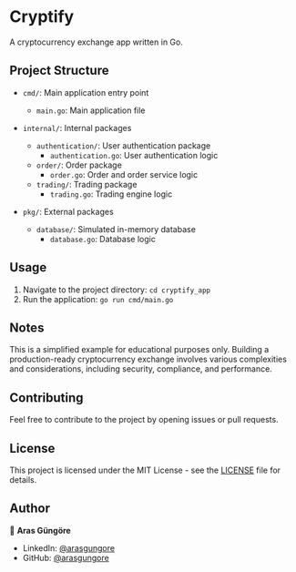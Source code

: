 # Cryptify

A cryptocurrency exchange app written in Go.



## Project Structure

- `cmd/`: Main application entry point
  - `main.go`: Main application file

- `internal/`: Internal packages
  - `authentication/`: User authentication package
    - `authentication.go`: User authentication logic
  - `order/`: Order package
    - `order.go`: Order and order service logic
  - `trading/`: Trading package
    - `trading.go`: Trading engine logic

- `pkg/`: External packages
  - `database/`: Simulated in-memory database
    - `database.go`: Database logic



## Usage

1. Navigate to the project directory: `cd cryptify_app`
2. Run the application: `go run cmd/main.go`



## Notes

This is a simplified example for educational purposes only. Building a production-ready cryptocurrency exchange involves various complexities and considerations, including security, compliance, and performance.



## Contributing

Feel free to contribute to the project by opening issues or pull requests.



## License

This project is licensed under the MIT License - see the [LICENSE](LICENSE) file for details.



## Author

👤 **Aras Güngöre**

- LinkedIn: [@arasgungore](https://www.linkedin.com/in/arasgungore)
- GitHub: [@arasgungore](https://github.com/arasgungore)
